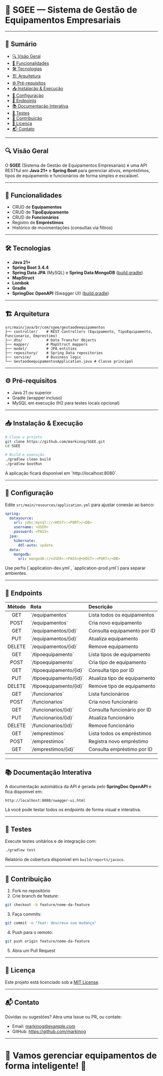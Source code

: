 # 🎯 SGEE — Sistema de Gestão de Equipamentos Empresariais

---

## 📑 Sumário

- [🔍 Visão Geral](#🔍-visão-geral)
- [🚀 Funcionalidades](#🚀-funcionalidades)
- [🛠️ Tecnologias](#🛠️-tecnologias)
- [🏗️ Arquitetura](#🏗️-arquitetura)
- [⚙️ Pré-requisitos](#⚙️-pré-requisitos)
- [📥 Instalação & Execução](#📥-instalação--execução)
- [🔧 Configuração](#🔧-configuração)
- [📡 Endpoints](#📡-endpoints)
- [📚 Documentação Interativa](#📚-documentação-interativa)
- [🧪 Testes](#🧪-testes)
- [🤝 Contribuição](#🤝-contribuição)
- [📄 Licença](#📄-licença)
- [📬 Contato](#📬-contato)

---

## 🔍 Visão Geral

O **SGEE** (Sistema de Gestão de Equipamentos Empresariais) é uma API RESTful em **Java 21+** e **Spring Boot** para gerenciar ativos, empréstimos, tipos de equipamento e funcionários de forma simples e escalável.

---

## 🚀 Funcionalidades

- CRUD de **Equipamentos**
- CRUD de **TipoEquipamento**
- CRUD de **Funcionários**
- Registro de **Empréstimos**
- Histórico de movimentações (consultas via filtros)

---

## 🛠️ Tecnologias

- **Java 21+**
- **Spring Boot 3.4.4**
- **Spring Data JPA** (MySQL) e **Spring Data MongoDB** ([build.gradle](https://github.com/markinog/SGEE/blob/main/build.gradle))
- **MapStruct**
- **Lombok**
- **Gradle**
- **SpringDoc OpenAPI** (Swagger UI) ([build.gradle](https://github.com/markinog/SGEE/blob/main/build.gradle))

---

## 🏗️ Arquitetura

```text
src/main/java/br/com/sgee/gestaodeequipamentos
├── controller/    # REST Controllers (Equipamento, TipoEquipamento, Funcionario, Emprestimo)
├── dto/           # Data Transfer Objects
├── mapper/        # MapStruct mappers
├── model/         # JPA entities
├── repository/    # Spring Data repositories
├── service/       # Business logic
└── GestaodeequipamentosApplication.java # Classe principal
```


---

## ⚙️ Pré-requisitos

- Java 21 ou superior
- Gradle (wrapper incluso)
- MySQL em execução (H2 para testes locais opcional)

---

## 📥 Instalação & Execução

```bash
# Clone o projeto
git clone https://github.com/markinog/SGEE.git
cd SGEE

# Build e execução
./gradlew clean build
./gradlew bootRun
```

A aplicação ficará disponível em \`http://localhost:8080\`.

---

## 🔧 Configuração

Edite `src/main/resources/application.yml` para ajustar conexão ao banco:

```yaml
spring:
  datasource:
    url: jdbc:mysql://<HOST>:<PORT>/<DB>
    username: <USER>
    password: <PASS>
  jpa:
    hibernate:
      ddl-auto: update
  data:
    mongodb:
      uri: mongodb://<USER>:<PASS>@<HOST>:<PORT>/<DB>
```

Use perfis (\`application-dev.yml\`, \`application-prod.yml\`) para separar ambientes.

---

## 📡 Endpoints

| Método | Rota                     | Descrição                         |
|:------:|:--------------------------|:----------------------------------|
| GET    | \`/equipamentos\`         | Lista todos os equipamentos        |
| POST   | \`/equipamentos\`         | Cria novo equipamento              |
| GET    | \`/equipamentos/{id}\`    | Consulta equipamento por ID        |
| PUT    | \`/equipamentos/{id}\`    | Atualiza equipamento               |
| DELETE | \`/equipamentos/{id}\`    | Remove equipamento                 |
| GET    | \`/tipoequipamento\`      | Lista tipos de equipamento         |
| POST   | \`/tipoequipamento\`      | Cria tipo de equipamento           |
| GET    | \`/tipoequipamento/{id}\` | Consulta tipo por ID               |
| PUT    | \`/tipoequipamento/{id}\` | Atualiza tipo de equipamento       |
| DELETE | \`/tipoequipamento/{id}\` | Remove tipo de equipamento         |
| GET    | \`/funcionarios\`         | Lista funcionários                 |
| POST   | \`/funcionarios\`         | Cria novo funcionário              |
| GET    | \`/funcionarios/{id}\`    | Consulta funcionário por ID        |
| PUT    | \`/funcionarios/{id}\`    | Atualiza funcionário               |
| DELETE | \`/funcionarios/{id}\`    | Remove funcionário                 |
| GET    | \`/emprestimos\`          | Lista todos os empréstimos         |
| POST   | \`/emprestimos\`          | Registra novo empréstimo           |
| GET    | \`/emprestimos/{id}\`     | Consulta empréstimo por ID         |

---

## 📚 Documentação Interativa

A documentação automática da API é gerada pelo **SpringDoc OpenAPI** e fica disponível em:

```
http://localhost:8080/swagger-ui.html
```

Lá você pode testar todos os endpoints de forma visual e interativa.

---

## 🧪 Testes

Execute testes unitários e de integração com:

```bash
./gradlew test
```

Relatório de cobertura disponível em `build/reports/jacoco`.

---

## 🤝 Contribuição

1. Fork no repositório  
2. Crie branch de feature:
```bash
git checkout -b feature/nome-da-feature
```
3. Faça commits:
```bash
git commit -m "feat: descreva sua mudança"
```
4. Push para o remoto:
```bash
git push origin feature/nome-da-feature
```
5. Abra um Pull Request

---

## 📄 Licença

Este projeto está licenciado sob a [MIT License](LICENSE).

---

## 📬 Contato

Dúvidas ou sugestões? Abra uma Issue ou PR, ou contate:
- Email: markinog@example.com
- GitHub: https://github.com/markinog

---

# 🏁 Vamos gerenciar equipamentos de forma inteligente! 🚀
